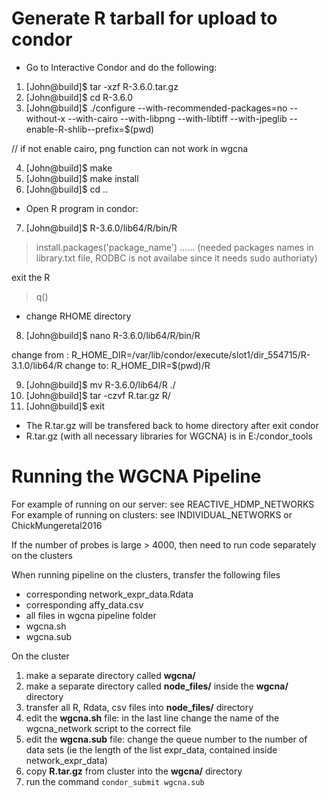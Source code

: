 # Generate R tarball for upload to condor
* Go to Interactive Condor and do the following:

1. [John@build]$ tar -xzf R-3.6.0.tar.gz
2. [John@build]$ cd R-3.6.0
3. [John@build]$ ./configure --with-recommended-packages=no --without-x --with-cairo --with-libpng --with-libtiff --with-jpeglib --enable-R-shlib--prefix=$(pwd)   

// if not enable cairo, png function can not work in wgcna

4. [John@build]$ make
5. [John@build]$ make install
6. [John@build]$ cd ..

* Open R program in condor:

7. [John@build]$ R-3.6.0/lib64/R/bin/R 
 > install.packages('package_name')   ...... 
   (needed packages names in library.txt file, RODBC is not availabe since it needs sudo authoriaty)
 
 exit the R
 > q()   
  
* change RHOME directory
8. [John@build]$ nano R-3.6.0/lib64/R/bin/R

change from : R_HOME_DIR=/var/lib/condor/execute/slot1/dir_554715/R-3.1.0/lib64/R
change to: R_HOME_DIR=$(pwd)/R

9.  [John@build]$ mv R-3.6.0/lib64/R ./
10. [John@build]$ tar -czvf R.tar.gz R/
11. [John@build]$ exit 

* The R.tar.gz will be transfered back to home directory after exit condor
* R.tar.gz (with all necessary libraries for WGCNA) is in E:/condor_tools


# Running the WGCNA Pipeline

For example of running on our server: see REACTIVE_HDMP_NETWORKS  
For example of running on clusters: see INDIVIDUAL_NETWORKS or ChickMungeretal2016

If the number of probes is large > 4000, then need to run code separately on the clusters

When running pipeline on the clusters, transfer the following files
* corresponding network_expr_data.Rdata
* corresponding affy_data.csv
* all files in wgcna pipeline folder
* wgcna.sh
* wgcna.sub

On the cluster  

1. make a separate directory called **wgcna/**
2. make a separate directory called **node_files/** inside the **wgcna/** directory  
3. transfer all R, Rdata, csv files into **node_files/** directory  
4. edit the **wgcna.sh** file: in the last line change the name of the wgcna_network script to the correct file  
5. edit the **wgcna.sub** file: change the queue number to the number of data sets (ie the length of the list expr_data, contained inside network_expr_data)  
6. copy **R.tar.gz** from cluster into the **wgcna/** directory  
7. run the command `condor_submit wgcna.sub`

